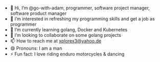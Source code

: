 - 👋 Hi, I’m @go-with-adam, programmer, software project manager, software product manager
- 👀 I’m interested in refreshing my programming skills and get a job as programmer
- 🌱 I’m currently learning golang, Docker and Kubernetes
- 💞️ I’m looking to collaborate on some golang projects
- 📫 How to reach me at xplorex3@yahoo.de
- 😄 Pronouns: I am a man
- ⚡ Fun fact: I love riding enduro motorcycles & dancing

<!---
go-with-adam/go-with-adam is a ✨ special ✨ repository because its `README.md` (this file) appears on your GitHub profile.
You can click the Preview link to take a look at your changes.
--->
